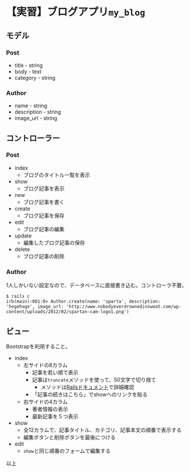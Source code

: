 # 【実習】ブログアプリ`my_blog`
## モデル
### Post
- title - string
- body - text
- category - string

### Author
- name - string
- description - string
- image_url - string

## コントローラー
### Post
- index
	- ブログのタイトル一覧を表示
- show
	- ブログ記事を表示
- new
	- ブログ記事を書く
- create
	- ブログ記事を保存
- edit
	- ブログ記事の編集
- update
	- 編集したブログ記事の保存
- delete
	- ブログ記事の削除

### Author
1人しかいない設定なので、データベースに直接書き込む。コントローラ不要。

```
$ rails c
irb(main):001:0> Author.create(name: 'sparta', description: 'hogehoge', image_url: 'http://www.nobodyeverdrownedinsweat.com/wp-content/uploads/2012/02/spartan-cam-logo1.png')
```

## ビュー
Bootstrapを利用すること。

- index
	- 左サイドの8カラム
		- 記事を若い順で表示
		- 記事は`truncate`メソッドを使って、50文字で切り捨て
			- メソッドは[Railsドキュメント](http://railsdoc.com/references/truncate)で詳細確認
		- 「記事の続きはこちら」でshowへのリンクを貼る
	- 右サイドの4カラム
		- 著者情報の表示
		- 最新記事を５つ表示
- show
	- 全12カラムで、記事タイトル、カテゴリ、記事本文の順番で表示する
	- 編集ボタンと削除ボタンを最後につける
- edit
	- `show`と同じ順番のフォームで編集する

以上